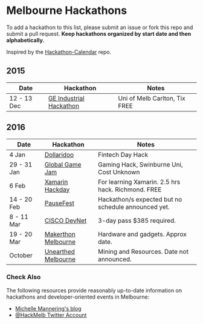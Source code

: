 Melbourne Hackathons
=====================

To add a hackathon to this list, please submit an issue or fork this repo and submit a pull request. **Keep hackathons organized by start date and then alphabetically.**

Inspired by the [Hackathon-Calendar](https://github.com/japacible/Hackathon-Calendar) repo.

## 2015

| Date            | Hackathon                                                | Notes            |
| --------------- | -------------------------------------------------------- | --------------------- |
| 12 - 13 Dec       | [GE Industrial Hackathon](https://www.eventbrite.com.au/e/ge-industrial-hackathon-melbourne-tickets-19308479181)   | Uni of Melb Carlton, Tix FREE  |


## 2016

| Date            | Hackathon                                                | Notes            |
| --------------- | -------------------------------------------------------- | --------------------- |
| 4 Jan | [Dollaridoo](http://www.hackathon.io/events/2900) | Fintech Day Hack |
| 29 - 31 Jan | [Global Game Jam](http://globalgamejam.org/2016/jam-sites/melbourne) | Gaming Hack, Swinburne Uni, Cost Unknown |
| 6 Feb      | [Xamarin Hackday](http://xamarinhackday.com/melbourne/)   |  For learning Xamarin. 2.5 hrs hack. Richmond. FREE   |
| 14 - 20 Feb      | [PauseFest](http://pause.melbourne)   |  Hackathon/s expected but no schedule announced yet.  |
| 8 - 11 Mar      | [CISCO DevNet](http://www.cisco.com/web/ANZ/cisco-live/attend/events/devnet.html)   |  3-day pass $385 required. |
| 19 - 20 Mar  | [Makerthon Melbourne](http://www.makerthonmelbourne.com/)   |  Hardware and gadgets. Approx date. |
| October  | [Unearthed Melbourne](http://unearthed.solutions/events/unearthed-melbourne-2016/)   |  Mining and Resources. Date not announced. |

### Check Also

The following resources provide reasonably up-to-date information on hackathons and developer-oriented events in Melbourne:

- [Michelle Mannering's blog](https://hackathongoddess.wordpress.com/whens-that/) 
- [@HackMelb Twitter Account](https://twitter.com/HackMelb)
